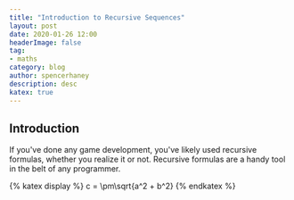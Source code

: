 ```yaml
---
title: "Introduction to Recursive Sequences"
layout: post
date: 2020-01-26 12:00
headerImage: false
tag:
- maths
category: blog
author: spencerhaney
description: desc
katex: true
---
```


## Introduction
If you've done any game development, you've likely used recursive formulas, whether you realize it or not. Recursive formulas are a handy tool in the belt of any programmer.

{% katex display %}
c = \pm\sqrt{a^2 + b^2}
{% endkatex %}